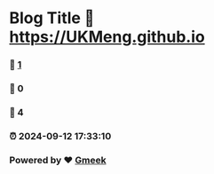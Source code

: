 # Blog Title :link: https://UKMeng.github.io 
### :page_facing_up: [1](https://UKMeng.github.io/tag.html) 
### :speech_balloon: 0 
### :hibiscus: 4 
### :alarm_clock: 2024-09-12 17:33:10 
### Powered by :heart: [Gmeek](https://github.com/Meekdai/Gmeek)
